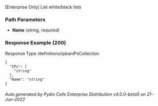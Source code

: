 






 
[Enterprise Only] List white/black lists  


### Path Parameters

 - **Name** (_string, required_) 




### Response Example (200)
Response Type /definitions/ipbanIPsCollection

```
{
  "IPs": [
    "string"
  ],
  "Name": "string"
}
```




###### Auto generated by Pydio Cells Enterprise Distribution v4.0.0-beta5 on 21-Jun-2022
